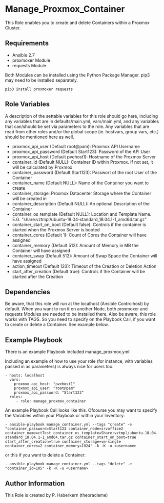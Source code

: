 Manage_Proxmox_Container
=========

This Role enables you to create and delete Containers within a Proxmox Cluster.

Requirements
------------

- Ansible 2.7
- proxmoxer Module
- requests Module

Both Modules can be installed using the Python Package Manager. pip3 may need to be installed separately.

    pip3 install proxmoxer requests

Role Variables
--------------

A description of the settable variables for this role should go here, including any variables that are in defaults/main.yml, vars/main.yml, and any variables that can/should be set via parameters to the role. Any variables that are read from other roles and/or the global scope (ie. hostvars, group vars, etc.) should be mentioned here as well.

- proxmox_api_user (Default root@pam): Proxmox API Username
- proxmox_api_password (Default Start123): Password of the API User
- proxmox_api_host (Default pvehost1): Hostname of the Proxmox Server
- container_id (Default NULL): Container ID within Proxmox. If not set, it will be calculated by Proxmox
- container_password (Default Start123): Passwort of the root User of the Container
- container_name (Default NULL): Name of the Container you want to create
- container_storage: Proxmox Datacenter Storage where the Container will be created in
- container_description (Default NULL): An optional Description of the Container
- container_os_template (Default NULL): Location and Template Name. E.G. "share:vztmpl/ubuntu-18.04-standard_18.04.1-1_amd64.tar.gz"
- container_start_on_boot (Default false): Controls if the container is started when the Proxmox Server is booted
- container_cores (Default 1): Count of Cores the Container will have assigned
- container_memory (Default 512): Amount of Memory in MB the Container will have assigned
- container_swap (Default 512): Amount of Swap Space the Container will have assigned
- action_timeout (Default 120): Timeout of the Creation or Deletion Action
- start_after_creation (Default true): Controls if the Container will be started after the Creation 

Dependencies
------------

Be aware, that this role will run at the localhost (Ansible Controlhost) by default. When you want to run it on another Node, both proxmoxer and requests Modules are needed to be installed there.
Also be aware, this role works with TAGS. So you need to specify on the Playbook Call, if you want to create or delete a Container. See example below.

Example Playbook
----------------

There is an example Playbook included manage_proxmox.yml

Including an example of how to use your role (for instance, with variables passed in as parameters) is always nice for users too:

    - hosts: localhost
      vars:
        proxmox_api_host: "pvehost1"
        proxmox_api_user: "root@pam"
        proxmox_api_password: "Start123"
      roles:
         - role: manage_proxmox_container

An example Playbook Call looks like this. Ofcourse you may want to specify the Variables within your Playbook or within your Inventory:

    - ansible-playbook manage_container.yml --tags "create" -e "container_password=Start123 container_node=srvoffice2 container_name=ctTest container_os_template=Share:vztmpl/ubuntu-18.04-standard_18.04.1-1_amd64.tar.gz container_start_on_boot=true start_after_creation=true container_storage=vm-single container_cores=2 container_memory=1024" -k -K -u <username>
    
or this if you want to delete a Container:

    - ansible-playbook manage_container.yml --tags "delete" -e "container_id=105" -k -K -u <username>

Author Information
------------------

This Role is created by P. Haberkern (theoracleme)

